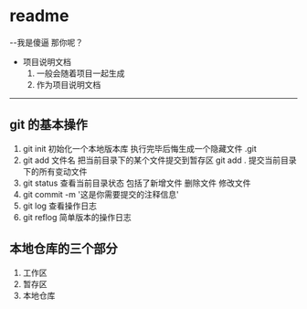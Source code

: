 # readme
--我是傻逼
那你呢？
- 项目说明文档
  1. 一般会随着项目一起生成
  2. 作为项目说明文档

---

## git 的基本操作

1. git init 初始化一个本地版本库 执行完毕后悔生成一个隐藏文件 .git
2. git add 文件名 把当前目录下的某个文件提交到暂存区 git add . 提交当前目录下的所有变动文件
3. git status 查看当前目录状态 包括了新增文件 删除文件 修改文件
4. git commit -m '这是你需要提交的注释信息'
5. git log 查看操作日志
6. git reflog 简单版本的操作日志

## 本地仓库的三个部分

1. 工作区
2. 暂存区
3. 本地仓库
